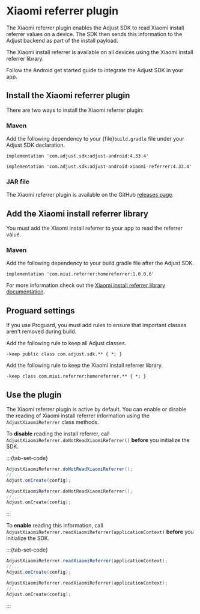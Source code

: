 # Xiaomi referrer plugin

The Xiaomi referrer plugin enables the Adjust SDK to read Xiaomi install referrer values on a device. The SDK then sends this information to the Adjust backend as part of the install payload.

The Xiaomi install referrer is available on all devices using the Xiaomi install referrer library.

Follow the Android get started guide to integrate the Adjust SDK in your app.

## Install the Xiaomi referrer plugin

There are two ways to install the Xiaomi referrer plugin:

### Maven

Add the following dependency to your {file}`build.gradle` file under your Adjust SDK declaration.

```
implementation 'com.adjust.sdk:adjust-android:4.33.4'

implementation 'com.adjust.sdk:adjust-android-xiaomi-referrer:4.33.4'
```

### JAR file

The Xiaomi referrer plugin is available on the GitHub [releases page](https://github.com/adjust/android_sdk/releases).

## Add the Xiaomi install referrer library

You must add the Xiaomi install referrer to your app to read the referrer value.

### Maven

Add the following dependency to your build.gradle file after the Adjust SDK.

```
implementation 'com.miui.referrer:homereferrer:1.0.0.6'
```

For more information check out the [Xiaomi install referrer library documentation](https://global.developer.mi.com/document?doc=service.getAppsReferral).

## Proguard settings

If you use Proguard, you must add rules to ensure that important classes aren't removed during build.

Add the following rule to keep all Adjust classes.

```
-keep public class com.adjust.sdk.** { *; }
```

Add the following rule to keep the Xiaomi install referrer library.

```
-keep class com.miui.referrer:homereferrer.** { *; }
```

## Use the plugin

The Xiaomi referrer plugin is active by default. You can enable or disable the reading of Xiaomi install referrer information using the `AdjustXiaomiReferrer` class methods.

To __disable__ reading the install referrer, call `AdjustXiaomiReferrer.doNotReadXiaomiReferrer()` __before__ you initialize the SDK.

:::{tab-set-code}
```Java
AdjustXiaomiReferrer.doNotReadXiaomiReferrer();
//...
Adjust.onCreate(config);
```

```Kotlin
AdjustXiaomiReferrer.doNotReadXiaomiReferrer();
//...
Adjust.onCreate(config);
```
:::

To __enable__ reading this information, call `AdjustXiaomiReferrer.readXiaomiReferrer(applicationContext)` __before__ you initialize the SDK.

:::{tab-set-code}
```Java
AdjustXiaomiReferrer.readXiaomiReferrer(applicationContext);
//...
Adjust.onCreate(config);
```

```Kotlin
AdjustXiaomiReferrer.readXiaomiReferrer(applicationContext);
//...
Adjust.onCreate(config);
```
:::


